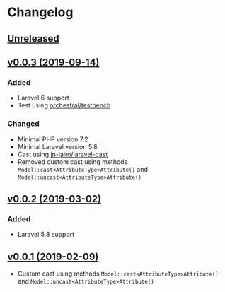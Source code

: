 # Changelog

## [Unreleased](https://github.com/jn-jairo/laravel-eloquent-cast/compare/v0.0.3...master)

## [v0.0.3 (2019-09-14)](https://github.com/jn-jairo/laravel-eloquent-cast/compare/v0.0.2...v0.0.3)

### Added
- Laravel 6 support
- Test using [orchestral/testbench](https://github.com/orchestral/testbench)

### Changed
- Minimal PHP version 7.2
- Minimal Laravel version 5.8
- Cast using [jn-jairo/laravel-cast](https://github.com/jn-jairo/laravel-cast)
- Removed custom cast using methods `Model::cast<AttributeType>Attribute()` and `Model::uncast<AttributeType>Attribute()`

## [v0.0.2 (2019-03-02)](https://github.com/jn-jairo/laravel-eloquent-cast/compare/v0.0.1...v0.0.2)

### Added
- Laravel 5.8 support

## [v0.0.1 (2019-02-09)](https://github.com/jn-jairo/laravel-eloquent-cast/commit/d61e4cd3419f59e3c65dd6fd3a2f5ac87a2e38ad)
- Custom cast using methods `Model::cast<AttributeType>Attribute()` and `Model::uncast<AttributeType>Attribute()`
